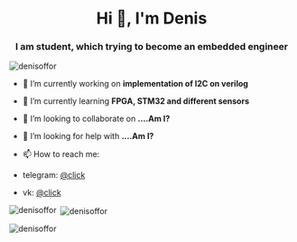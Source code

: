 <h1 align="center">Hi 👋, I'm Denis</h1>
<h3 align="center">I am student, which trying to become an embedded engineer</h3>

<p align="left"> <img src="https://komarev.com/ghpvc/?username=denisoffor&label=Profile%20views&color=0e75b6&style=flat" alt="denisoffor" /> </p>

- 🔭 I’m currently working on **implementation of I2C on verilog**

- 🌱 I’m currently learning **FPGA, STM32 and different sensors**

- 👯 I’m looking to collaborate on **....Am I?**

- 🤝 I’m looking for help with **....Am I?**

- 📫 How to reach me:
-  telegram: [@click](https://t.me/debisbibanov)
-  vk:       [@click](https://vk.com/denislobanov1)   
<p align="left">
</p>

<p><img align="left" src="https://github-readme-stats.vercel.app/api/top-langs?username=denisoffor&show_icons=true&theme=dark&locale=en&layout=compact" alt="denisoffor" /></p>

<p>&nbsp;<img align="center" src="https://github-readme-stats.vercel.app/api?username=denisoffor&show_icons=true&theme=dark&locale=en" alt="denisoffor" /></p>

<p><img align="center" src="https://github-readme-streak-stats.herokuapp.com/?user=denisoffor&theme=dark" alt="denisoffor" /></p>

